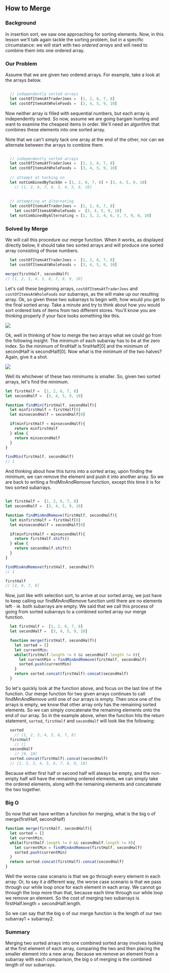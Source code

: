## How to Merge

### Background

In insertion sort, we saw one approaching for sorting elements.  Now, in this lesson we'll talk again tackle the sorting problem, but in a specific circumstance: we will start with two *ordered arrays* and will need to combine them into one ordered array.  

### Our Problem
Assume that we are given two ordered arrays.  For example, take a look at the arrays below. 

```javascript

  // independently sorted arrays
  let costOfItemsAtTraderJoes =  [1, 2, 6, 7, 8]
  let costOfItemsAtWholeFoods =  [3, 4, 5, 9, 10]
```

Now neither array is filled with sequential numbers, but each array is independently sorted.  So now, assume we are going bargain hunting and want to examine the cheapest items in order.  We'll need an algorithm that combines these elements into one sorted array.  


Note that we can't simply tack one array at the end of the other, nor can we alternate between the arrays to combine them.

```javascript

  // independently sorted arrays
  let costOfItemsAtTraderJoes =  [1, 2, 6, 7, 8]
  let costOfItemsAtWholeFoods =  [3, 4, 5, 9, 10]
  
  // attempt at tacking on 
  let notCombinedByTackOn = [1, 2, 6, 7, 8] + [3, 4, 5, 9, 10]
	// [1, 2, 6, 7, 8, 3, 4, 5, 9, 10]
  
  
  // attempting at alternating
  let costOfItemsAtTraderJoes =  [1, 2, 6, 7, 8]
    let costOfItemsAtWholeFoods =  [3, 4, 5, 9, 10]
  let notCombinedByAlternating = [1, 3, 2, 4, 6, 5, 7, 9, 8, 10]
```

### Solved by Merge

We will call this procedure our merge function.  When it works, as displayed directly below, it should take two sorted arrays and will produce one sorted array consisting of those numbers. 

```javascript
  let costOfItemsAtTraderJoes =  [1, 2, 6, 7, 8]
  let costOfItemsAtWholeFoods =  [3, 4, 5, 9, 10]

merge(firstHalf, secondHalf)
// [1, 2, 3, 4, 5, 6, 7, 8, 9, 10]

```

Let's call these beginning arrays, `costOfItemsAtTraderJoes` and `costOfItemsAtWholeFoods` our subarrays, as the will make up our resulting array.  Ok, so given these two subarrays to begin with, how would you get to the final sorted array.  Take a minute and try to think about how you would sort ordered lists of items from two different stores.  You'll know you are thinking properly if your face looks something like this.

![](	https://s3-us-west-2.amazonaws.com/curriculum-content/web-development/algorithms/hmmmm.jpg)

Ok, well in thinking of how to merge the two arrays what we could go from the following insight.  The minimum of each subarray has to be at the zero index.  So the minimum of firstHalf is firstHalf[0] and the minimum of secondHalf is secondHalf[0].  Now what is the minimum of the two halves?  Again, give it a shot.

![](https://s3-us-west-2.amazonaws.com/curriculum-content/web-development/algorithms/monkey-thinking.jpg)

Well its whichever of these two minimums is smaller.  So, given two sorted arrays, let's find the minimum.  

```javascript
let firstHalf =  [1, 2, 6, 7, 8]
let secondHalf =  [3, 4, 5, 9, 10]

function findMin(firstHalf, secondHalf){
  let minfirstHalf = firstHalf[0]
  let minsecondHalf = secondHalf[0]

  if(minfirstHalf < minsecondHalf){
    return minfirstHalf
  } else {
    return minsecondHalf
  }
}

findMin(firstHalf, secondHalf)
// 1
```

And thinking about how this turns into a sorted array, upon finding the minimum, we can remove the element and push it into another array.  So we are back to writing a findMinAndRemove function, except this time it is for two sorted subarrays.

```javascript

let firstHalf =  [1, 2, 6, 7, 8]
let secondHalf =  [3, 4, 5, 9, 10]

function findMinAndRemove(firstHalf, secondHalf){
  let minfirstHalf = firstHalf[0]
  let minsecondHalf = secondHalf[0]

  if(minfirstHalf < minsecondHalf){
    return firstHalf.shift()
  } else {
    return secondHalf.shift()
  }
}

findMinAndRemove(firstHalf, secondHalf)
// 1

firstHalf
// [2, 6, 7, 8]
```

Now, just like with selection sort, to arrive at our sorted array, we just have to keep calling our findMinAndRemove function until there are no elements left - ie. both subarrays are empty.  We said that we call this process of going from sorted subarrays to a combined sorted array our merge function.

```javascript
  let firstHalf =  [1, 2, 6, 7, 8]
  let secondHalf =  [3, 4, 5, 9, 10]

  function merge(firstHalf, secondHalf){
    let sorted = []
    let currentMin;
    while(firstHalf.length != 0 && secondHalf.length != 0){
      let currentMin = findMinAndRemove(firstHalf, secondHalf)
      sorted.push(currentMin)
    }
    return sorted.concat(firstHalf).concat(secondHalf)
  }
```

So let's quickly look at the function above, and focus on the last line of the function.  Our merge function for two given arrays continues to call findMinAndRemove until one of our arrays is empty.  Then once one of the arrays is empty, we know that other array only has the remaining sorted elements.  So we can simply concatenate the remaining elements onto the end of our array.  So in the example above, when the function hits the return statement, `sorted`, `firstHalf` and `secondHalf` will look like the following:

```javascript
  sorted
    // [1, 2, 3, 4, 5, 6, 7, 8]
  firstHalf
    // []
  secondHalf
    // [9, 10]
  sorted.concat(firstHalf).concat(secondHalf)
  // [1, 2, 3, 4, 5, 6, 7, 8, 9, 10]
```
Because either first half or second half will always be empty, and the non-empty half will have the remaining ordered elements, we can simply take the ordered elements, along with the remaining elements and concatenate the two together.

### Big O 

So now that we have written a function for merging, what is the big o of merge(firstHalf, secondHalf)

```javascript
function merge(firstHalf, secondHalf){
  let sorted = []
  let currentMin;
  while(firstHalf.length != 0 && secondHalf.length != 0){
    let currentMin = findMinAndRemove(firstHalf, secondHalf)
    sorted.push(currentMin)
  }
  return sorted.concat(firstHalf).concat(secondHalf)
}

```

Well the worse case scenario is that we go through every element in each array.  Or, to say it a different way, the worse case scenario is that we pass through our while loop once for each element in each array.  We cannot go through the loop more than that, because each time through our while loop we remove an element.  So the cost of merging two subarrays is firstHalf.length + secondHalf.length.

So we can say that the big o of our merge function is the length of our two subarray1 + subarray2.  


### Summary

Merging two sorted arrays into one combined sorted array involves looking at the first element of each array, comparing the two and then placing the smaller element into a new array.  Because we remove an element from a subarray with each comparison, the big o of merging is the combined length of our subarrays.  